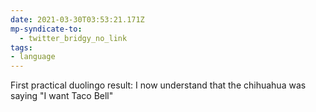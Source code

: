 ```yaml
---
date: 2021-03-30T03:53:21.171Z
mp-syndicate-to:
  - twitter_bridgy_no_link
tags:
- language
---
```


First practical duolingo result: I now understand that the chihuahua was saying "I want Taco Bell"
